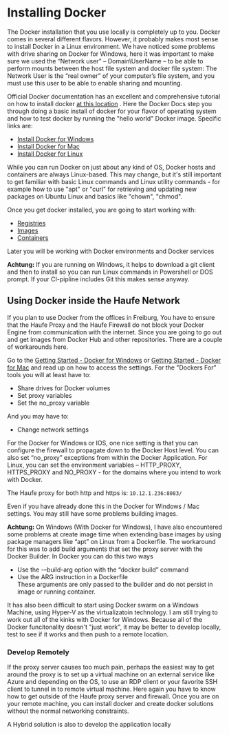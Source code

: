 # Installing Docker

The Docker installation that you use locally is completely up to you. Docker comes in several different flavors. However, it probably makes most sense to install Docker in a Linux environment. We have noticed some problems with drive sharing on Docker for Windows, here it was important to make sure we used the “Network user” – Domain\UserName – to be able to perform mounts between the host file system and docker file system: The Network User is the “real owner” of your computer’s file system, and you must use this user to be able to enable sharing and mounting.

Official Docker documentation has an excellent and comprehensive tutorial on how to install docker [at this location](https://docs.docker.com/engine/getstarted/step_one/) . Here the Docker Docs step you through doing a basic install of docker for your flavor of operating system and how to test docker by running the "hello world" Docker image. Specific links are:

* [Install Docker for Windows](https://docs.docker.com/engine/installation/windows/)
* [Install Docker for Mac](https://docs.docker.com/engine/installation/mac/)
* [Install Docker for Linux](https://docs.docker.com/engine/installation/)

While you can run Docker on just about any kind of OS, Docker hosts and containers are always Linux-based. This may change, but it's still important to get familiar with basic Linux commands and Linux utility commands - for example how to use "apt" or "curl" for retrieving and updating new packages on Ubuntu Linux and basics like "chown", "chmod".

Once you get docker installed, you are going to start working with:

* [Registries](https://docs.docker.com/docker-hub/)
* [Images](https://docs.docker.com/engine/understanding-docker#docker-images)
* [Containers](https://docs.docker.com/engine/understanding-docker#docker-containers)

Later you will be working with Docker environments and Docker services

**Achtung:** If you are running on Windows, it helps to download a git client and then to install so you can run Linux commands in Powershell or DOS prompt. If your CI-pipline includes Git this makes sense anyway.

## Using Docker inside the Haufe Network

If you plan to use Docker from the offices in Freiburg, You have to ensure that the Haufe Proxy and the Haufe Firewall do not block your Docker Engine from communication with the internet. Since you are going to go out and get images from Docker Hub and other repositories. There are a couple of workarounds here.

Go to the [Getting Started - Docker for Windows](https://docs.docker.com/docker-for-windows/) or [Getting Started - Docker for Mac](https://docs.docker.com/docker-for-mac/) and read up on how to access the settings. For the "Dockers For" tools you will at least have to:

* Share drives for Docker volumes
* Set proxy variables
* Set the no\_proxy variable

And you may have to:

* Change network settings

For the Docker for Windows or IOS, one nice setting is that you can configure the firewall to propagate down to the Docker Host level. You can also set “no\_proxy” exceptions from within the Docker Application. For Linux, you can set the environment variables – HTTP\_PROXY, HTTPS\_PROXY and NO\_PROXY - for the domains where you intend to work with Docker.

The Haufe proxy for both http and https is: `10.12.1.236:8083/`

Even if you have already done this in the Docker for Windows / Mac settings. You may still have some problems building images.

**Achtung:** On Windows (With Docker for Windows), I have also encountered some problems at create image time when extending base images by using package managers like “apt” on Linux from a Dockerfile. The workaround for this was to add build arguments that set the proxy server with the Docker Builder. In Docker you can do this two ways  

* Use the -–build-arg option with the “docker build” command  
* Use the ARG instruction in a Dockerfile  
These arguments are only passed to the builder and do not persist in image or running container.

It has also been difficult to start using Docker swarm on a Windows Machine, using Hyper-V as the virtualizatoin technology. I am still trying to work out all of the kinks with Docker for Windows. Because all of the Docker funcitonality doesn't "just work", it may be better to develop locally, test to see if it works and then push to a remote location.

### Develop Remotely

If the proxy server causes too much pain, perhaps the easiest way to get around the proxy is to set up a virtual machine on an external service like Azure and depending on the OS, to use an RDP client or your favorite SSH client to tunnel in to remote virtual machine. Here again you have to know how to get outside of the Haufe proxy server and firewall. Once you are on your remote machine, you can install docker and create docker solutions without the normal networking constraints.

A Hybrid solution is also to develop the application locally 




